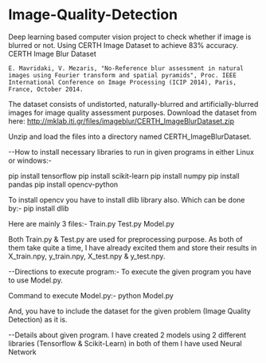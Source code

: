 # Image-Quality-Detection
Deep learning based computer vision project to check whether if image is blurred or not. Using CERTH Image Dataset to achieve 83% accuracy.
CERTH Image Blur Dataset

    E. Mavridaki, V. Mezaris, "No-Reference blur assessment in natural images using Fourier transform and spatial pyramids", Proc. IEEE International Conference on Image Processing (ICIP 2014), Paris, France, October 2014.

The dataset consists of undistorted, naturally-blurred and artificially-blurred images for image quality assessment purposes. Download the dataset from here: http://mklab.iti.gr/files/imageblur/CERTH_ImageBlurDataset.zip

Unzip and load the files into a directory named CERTH_ImageBlurDataset.

--How to install necessary libraries to run in given programs in either Linux or windows:-

pip install tensorflow
pip install scikit-learn
pip install numpy
pip install pandas 
pip install opencv-python

To install opencv you have to install dlib library also. Which can be done by:-
pip install dlib


Here are mainly 3 files:-
Train.py
Test.py
Model.py

Both Train.py & Test.py are used for preprocessing purpose. As both of them take quite a time, I have already excited them and store their results in X_train.npy, y_train.npy, X_test.npy & y_test.npy. 

--Directions to execute program:-
To execute the given program you have to use Model.py.

Command to execute Model.py:-
python Model.py

And, you have to include the dataset for the given problem (Image Quality Detection) as it is.

--Details about given program.
I have created 2 models using 2 different libraries (Tensorflow & Scikit-Learn) in both of them I have used Neural Network
